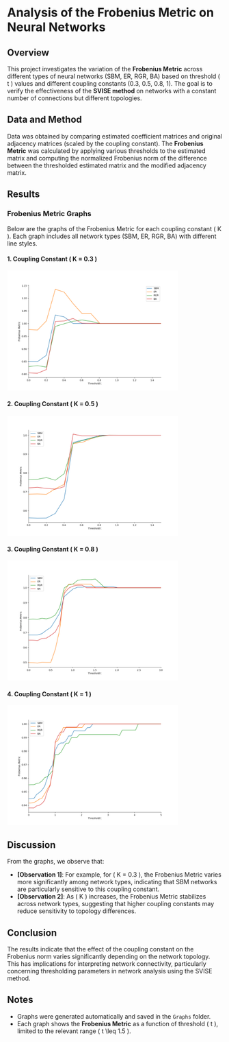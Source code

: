 # Analysis of the Frobenius Metric on Neural Networks

## Overview
This project investigates the variation of the **Frobenius Metric** across different types of neural networks (SBM, ER, RGR, BA) based on threshold \( t \) values and different coupling constants (0.3, 0.5, 0.8, 1). The goal is to verify the effectiveness of the **SVISE method** on networks with a constant number of connections but different topologies.

## Data and Method
Data was obtained by comparing estimated coefficient matrices and original adjacency matrices (scaled by the coupling constant). The **Frobenius Metric** was calculated by applying various thresholds to the estimated matrix and computing the normalized Frobenius norm of the difference between the thresholded estimated matrix and the modified adjacency matrix.


## Results

### Frobenius Metric Graphs
Below are the graphs of the Frobenius Metric for each coupling constant \( K \). Each graph includes all network types (SBM, ER, RGR, BA) with different line styles.

#### 1. Coupling Constant \( K = 0.3 \)
<img src="Graphs/Frobenius_C0.3.png" alt="K=0.3" width="400"/>

#### 2. Coupling Constant \( K = 0.5 \)
<img src="Graphs/Frobenius_C0.5.png" alt="K=0.5" width="400"/>

#### 3. Coupling Constant \( K = 0.8 \)
<img src="Graphs/Frobenius_C0.8.png" alt="K=0.8" width="400"/>

#### 4. Coupling Constant \( K = 1 \)
<img src="Graphs/Frobenius_C1.png" alt="K=1" width="400"/>

## Discussion
From the graphs, we observe that:
- **[Observation 1]**: For example, for \( K = 0.3 \), the Frobenius Metric varies more significantly among network types, indicating that SBM networks are particularly sensitive to this coupling constant.
- **[Observation 2]**: As \( K \) increases, the Frobenius Metric stabilizes across network types, suggesting that higher coupling constants may reduce sensitivity to topology differences.

## Conclusion
The results indicate that the effect of the coupling constant on the Frobenius norm varies significantly depending on the network topology. This has implications for interpreting network connectivity, particularly concerning thresholding parameters in network analysis using the SVISE method.

## Notes
- Graphs were generated automatically and saved in the `Graphs` folder.
- Each graph shows the **Frobenius Metric** as a function of threshold \( t \), limited to the relevant range \( t \leq 1.5 \).
